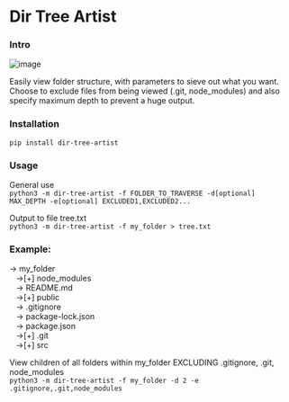 # Dir Tree Artist

### Intro
![image](https://user-images.githubusercontent.com/59089164/148357706-40ed3cad-7564-44da-a520-39c8cbd77409.png)

Easily view folder structure, with parameters to sieve out what you want. Choose to exclude files from being viewed (.git, node_modules) and also specify maximum depth to prevent a huge output.

### Installation
```pip install dir-tree-artist```

### Usage
General use  
```python3 -m dir-tree-artist -f FOLDER_TO_TRAVERSE -d[optional] MAX_DEPTH -e[optional] EXCLUDED1,EXCLUDED2...```

Output to file tree.txt  
```python3 -m dir-tree-artist -f my_folder > tree.txt```

### Example:
-> my_folder  
&nbsp;&nbsp;&nbsp;->[+] node_modules  
&nbsp;&nbsp;&nbsp;-> README.md  
&nbsp;&nbsp;&nbsp;->[+] public  
&nbsp;&nbsp;&nbsp;-> .gitignore  
&nbsp;&nbsp;&nbsp;-> package-lock.json  
&nbsp;&nbsp;&nbsp;-> package.json  
&nbsp;&nbsp;&nbsp;->[+] .git  
&nbsp;&nbsp;&nbsp;->[+] src   

View children of all folders within my_folder EXCLUDING .gitignore, .git, node_modules   
```python3 -m dir-tree-artist -f my_folder -d 2 -e .gitignore,.git,node_modules```

